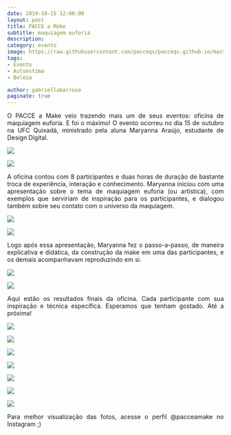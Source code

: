 ```yaml
---
date: 2019-10-15 12:00:00
layout: post
title: PACCE a Make
subtitle: maquiagem euforia
description: 
category: evento
image: https://raw.githubusercontent.com/pacceqx/pacceqx.github.io/master/assets/pic/2019-10-15/capa.png
tags:
- Evento
- Autoestima
- Beleza

author: gabriellabarroso
paginate: true
---
```

<p style="text-align: justify">
O PACCE a Make veio trazendo mais um de seus eventos: oficina de maquiagem euforia. E foi o máximo! O evento ocorreu no dia 15 de outubro na UFC Quixadá, ministrado pela aluna Maryanna Araújo, estudante de Design Digital. 
</p>

![](https://raw.githubusercontent.com/pacceqx/pacceqx.github.io/master/assets/pic/2019-10-15/img1.png)

![](https://raw.githubusercontent.com/pacceqx/pacceqx.github.io/master/assets/pic/2019-10-15/img2.png)

 <p style="text-align: justify">
 A oficina contou com 8 participantes e duas horas de duração de bastante troca de experiência, interação e conhecimento. Maryanna iniciou com uma apresentação sobre o tema de maquiagem euforia (ou artística), com exemplos que serviriam de inspiração para os participantes, e dialogou também sobre seu contato com o universo da maquiagem.
 </p>

![](https://raw.githubusercontent.com/pacceqx/pacceqx.github.io/master/assets/pic/2019-10-15/img3.png)

![](https://raw.githubusercontent.com/pacceqx/pacceqx.github.io/master/assets/pic/2019-10-15/img4.png)

<p style="text-align: justify">
Logo após essa apresentação, Maryanna fez o passo-a-passo, de maneira explicativa e didática, da construção da make em uma das participantes, e os demais acompanhavam reproduzindo em si.
 </p>

![](https://raw.githubusercontent.com/pacceqx/pacceqx.github.io/master/assets/pic/2019-10-15/img5.png)

![](https://raw.githubusercontent.com/pacceqx/pacceqx.github.io/master/assets/pic/2019-10-15/img6.png)

<p style="text-align: justify">
Aqui estão os resultados finais da oficina. Cada participante com sua inspiração e técnica específica. Esperamos que tenham gostado. Até a próxima!
</p>

![](https://raw.githubusercontent.com/pacceqx/pacceqx.github.io/master/assets/pic/2019-10-15/img7.png)

![](https://raw.githubusercontent.com/pacceqx/pacceqx.github.io/master/assets/pic/2019-10-15/img8.png)

![](https://raw.githubusercontent.com/pacceqx/pacceqx.github.io/master/assets/pic/2019-10-15/img9.png)

![](https://raw.githubusercontent.com/pacceqx/pacceqx.github.io/master/assets/pic/2019-10-15/img10.png)

![](https://raw.githubusercontent.com/pacceqx/pacceqx.github.io/master/assets/pic/2019-10-15/img11.png)

![](https://raw.githubusercontent.com/pacceqx/pacceqx.github.io/master/assets/pic/2019-10-15/img12.png)

![](https://raw.githubusercontent.com/pacceqx/pacceqx.github.io/master/assets/pic/2019-10-15/img13.png)

<p style="text-align: justify">
Para melhor visualização das fotos, acesse o perfil @pacceamake no Instagram ;)
</p>